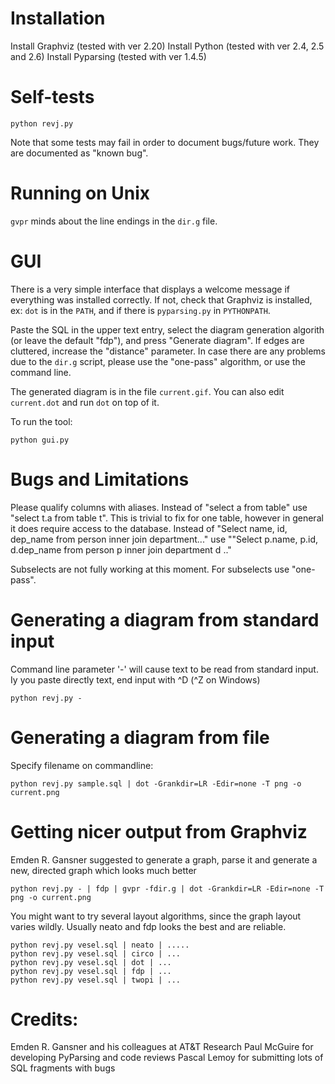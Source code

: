 Installation
============
Install Graphviz (tested with ver 2.20)
Install Python (tested with ver 2.4, 2.5 and 2.6)
Install Pyparsing (tested with ver 1.4.5)


Self-tests
==========

    python revj.py

Note that some tests may fail in order to document bugs/future work.
They are documented as "known bug".


Running on Unix
===============
`gvpr` minds about the line endings in the `dir.g` file.


GUI
===
There is a very simple interface that displays a welcome message if everything was installed correctly.
If not, check that Graphviz is installed, ex: `dot` is in the `PATH`, and if there is `pyparsing.py` in `PYTHONPATH`.

Paste the SQL in the upper text entry, select the diagram generation algorith (or leave the default "fdp"),
and press "Generate diagram".
If edges are cluttered, increase the "distance" parameter.
In case there are any problems due to the `dir.g` script, please use the "one-pass" algorithm, or use the command line.

The generated diagram is in the file `current.gif`. You can also edit `current.dot` and run `dot` on top of it.

To run the tool:

    python gui.py

Bugs and Limitations
====================
Please qualify columns with aliases. Instead of "select a from table" use "select t.a from table t".
This is trivial to fix for one table, however in general it does require access to the database.
Instead of "Select name, id, dep_name from person inner join department..." use ""Select p.name, p.id, d.dep_name from person p inner join department d .."

Subselects are not fully working at this moment. For subselects use "one-pass".


Generating a diagram from standard input
========================================
Command line parameter '-' will cause text to be read from standard input.
Iy you paste directly text, end input with ^D (^Z on Windows)

    python revj.py -



Generating a diagram from file
==============================
Specify filename on commandline:

    python revj.py sample.sql | dot -Grankdir=LR -Edir=none -T png -o current.png

Getting nicer output from Graphviz
==================================
Emden R. Gansner suggested to generate a graph, parse it and generate a new, directed graph which looks much better

    python revj.py - | fdp | gvpr -fdir.g | dot -Grankdir=LR -Edir=none -T png -o current.png

You might want to try several layout algorithms, since the graph layout varies wildly. Usually neato and fdp looks the best and are reliable.

    python revj.py vesel.sql | neato | .....
    python revj.py vesel.sql | circo | ...
    python revj.py vesel.sql | dot | ...
    python revj.py vesel.sql | fdp | ...
    python revj.py vesel.sql | twopi | ...


Credits:
========
Emden R. Gansner and his colleagues at AT&T Research
Paul McGuire for developing PyParsing and code reviews
Pascal Lemoy for submitting lots of SQL fragments with bugs
